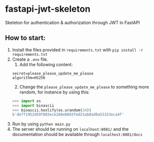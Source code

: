 # fastapi-jwt-skeleton
Skeleton for authentication &amp; authorization through JWT in FastAPI

##  How to start:
1. Install the files provided in `requirements.txt` with `pip install -r requirements.txt`
2. Create a `.env` file.
    1. Add the following content:
    ```env
   secret=please_please_update_me_please
   algorithm=HS256
   ```
   2. Change the `please_please_update_me_please` to something more random, for instance by using this:
   ```python
   >>> import os
   >>> import binascii
   >>> binascii.hexlify(os.urandom(24))
   b'deff1952d59f883ece260e8683fed21ab0ad9a53323eca4f'
   ```
3. Run by using `python main.py`
4. The server should be running on `localhost:8081/` and the documentation should be available through `localhost:8081/docs`
   

